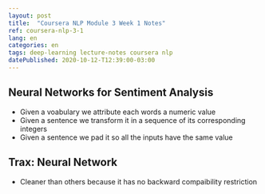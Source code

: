 ```yaml
---
layout: post
title:  "Coursera NLP Module 3 Week 1 Notes"
ref: coursera-nlp-3-1
lang: en
categories: en
tags: deep-learning lecture-notes coursera nlp
datePublished: 2020-10-12-T12:39:00-03:00
---
```


<script type="text/x-mathjax-config">
MathJax.Hub.Config({
  tex2jax: {inlineMath: [['$','$'], ['\\(','\\)']]},
  displayAlign: "left"
});
</script>
<script src='https://cdnjs.cloudflare.com/ajax/libs/mathjax/2.7.5/latest.js?config=TeX-MML-AM_CHTML' async></script>

## Neural Networks for Sentiment Analysis

* Given a voabulary we attribute each words a numeric value
* Given a sentence we transform it in a sequence of its corresponding integers
* Given a sentence we pad it so all the inputs have the same value

## Trax: Neural Network

* Cleaner than others because it has no backward compaibility restriction

